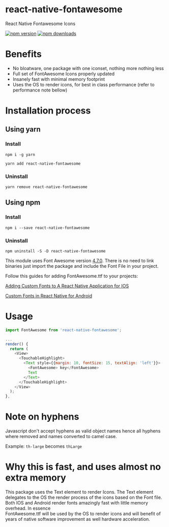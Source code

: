 # react-native-fontawesome
React Native Fontawesome Icons

[![npm version](https://img.shields.io/npm/v/react-native-fontawesome.svg?style=flat-square)](https://www.npmjs.com/package/react-native-fontawesome)
[![npm downloads](https://img.shields.io/npm/dm/react-native-fontawesome.svg?style=flat-square)](https://www.npmjs.com/package/react-native-fontawesome)

# Benefits
- No bloatware, one package with one iconset, nothing more nothing less
- Full set of FontAwesome Icons properly updated
- Insanely fast with minimal memory footprint
- Uses the OS to render icons, for best in class performance (refer to performance note bellow)

# Installation process

## Using yarn

### Install
`npm i -g yarn`

`yarn add react-native-fontawesome`

### Uninstall
`yarn remove react-native-fontawesome`

## Using npm

### Install
`npm i --save react-native-fontawesome`

### Uninstall
`npm uninstall -S -D react-native-fontawesome`

This module uses Font Awesome version [4.7.0](http://fontawesome.io/assets/font-awesome-4.7.0.zip). There is no need to link binaries just import the package and include the Font File
in your project.

Follow this guides for adding FontAwesome.ttf to your projects:

[Adding Custom Fonts to A React Native Application for IOS](https://medium.com/@dabit3/adding-custom-fonts-to-react-native-b266b41bff7f)

[Custom Fonts in React Native for Android](https://medium.com/@gattermeier/custom-fonts-in-react-native-for-android-b8a331a7d2a7)


# Usage
```javascript
import FontAwesome from 'react-native-fontawesome';

...
render() {
  return (
    <View>
      <TouchableHighlight>
        <Text style={{margin: 10, fontSize: 15, textAlign: 'left'}}>
          <FontAwesome> key</FontAwesome>
          Text
        </Text>
      </TouchableHighlight>
    </View>
  );
},
```

# Note on hyphens
Javascript don't accept hyphens as valid object names hence all hyphens where removed and
names converted to camel case.

Example: `th-large` becomes `thLarge`

# Why this is fast, and uses almost no extra memory
This package uses the Text element to render Icons. The Text element delegates
to the OS the render process of the icons based on the Font file.
Both IOS and Android render fonts amazingly fast with little memory overhead. In essence  
FontAwesome.ttf will be used by the OS to render icons and will benefit of years
of native software improvement as well hardware acceleration.

